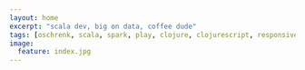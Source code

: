 ```yaml
---
layout: home
excerpt: "scala dev, big on data, coffee dude"
tags: [oschrenk, scala, spark, play, clojure, clojurescript, responsive, reactive, vim, tmux]
image:
  feature: index.jpg
---
```

